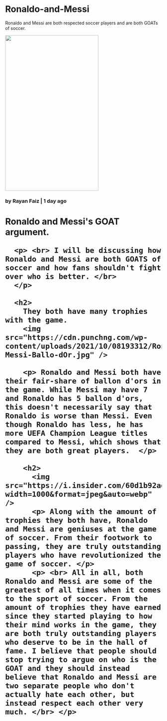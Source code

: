 # Ronaldo-and-Messi
Ronaldo and Messi are both respected soccer players and are both GOATs of soccer.
<body> 
<img src="https://images.hola.com/us/images/027a-167b21aec371-35f735bf18e8-1000/vertical-1150/cristiano-y-messi.png" width="300px" height="500px" />
</body>
<html>
</html>
<head>

<h3> by Rayan Faiz | 1 day ago </h3>
  <body>
    <h1>
      Ronaldo and Messi's GOAT argument.

      <p> <br> I will be discussing how Ronaldo and Messi are both GOATS of soccer and how fans shouldn't fight over who is better. </br>
      </p>

      <h2>
        They both have many trophies with the game.
        <img src="https://cdn.punchng.com/wp-content/uploads/2021/10/08193312/Ronaldo-Messi-Ballo-dOr.jpg" />
        
        <p> Ronaldo and Messi both have their fair-share of ballon d'ors in the game. While Messi may have 7 and Ronaldo has 5 ballon d'ors, this doesn't necessarily say that Ronaldo is worse than Messi. Even though Ronaldo has less, he has more UEFA Champion League titles compared to Messi, which shows that they are both great players.  </p>
        
        <h2>
          <img src="https://i.insider.com/60d1b92adb3f80001848d212?width=1000&format=jpeg&auto=webp" />
          <p> Along with the amount of trophies they both have, Ronaldo and Messi are geniuses at the game of soccer. From their footwork to passing, they are truly outstanding players who have revolutionized the game of soccer. </p>
          <p> <br> All in all, both Ronaldo and Messi are some of the greatest of all times when it comes to the sport of soccer. From the amount of trophies they have earned since they started playing to how their mind works in the game, they are both truly outstanding players who deserve to be in the hall of fame. I believe that people should stop trying to argue on who is the GOAT and they should instead believe that Ronaldo and Messi are two separate people who don't actually hate each other, but instead respect each other very much. </br> </p>
